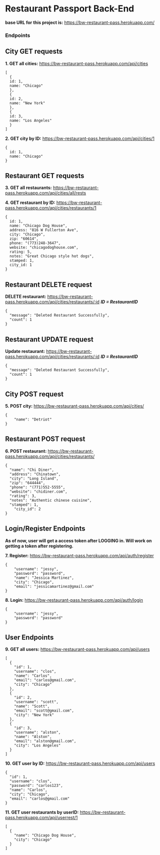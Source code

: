 # Restaurant Passport Back-End

**base URL for this project is:** https://bw-restaurant-pass.herokuapp.com/

### Endpoints

## City GET requests

**1. GET all cities:** https://bw-restaurant-pass.herokuapp.com/api/cities
```
[
  {
  id: 1,
  name: "Chicago"
  },
  {
  id: 2,
  name: "New York"
  },
  {
  id: 3,
  name: "Los Angeles"
  }
]
```
**2. GET city by ID:** https://bw-restaurant-pass.herokuapp.com/api/cities/1
```
{
  id: 1,
  name: "Chicago"
}
```

## Restaurant GET requests

**3. GET all restaurants:** https://bw-restaurant-pass.herokuapp.com/api/cities/all/rests

**4. GET restaurant by ID:** https://bw-restaurant-pass.herokuapp.com/api/cities/restaurants/1
```
{
  id: 1,
  name: "Chicago Dog House",
  address: "816 W Fullerton Ave",
  city: "Chicago",
  zip: "60614",
  phone: "(773)248-3647",
  website: "chicagodoghouse.com",
  rating: 5,
  notes: "Great Chicago style hot dogs",
  stamped: 1,
  city_id: 1
}
```

## Restaurant DELETE request 

**DELETE restaurant:** https://bw-restaurant-pass.herokuapp.com/api/cities/restaurants/:id
***ID = RestaurantID***

```
{
  "message": "Deleted Restaurant Successfully",
  "count": 1
}
```

## Restaurant UPDATE request 

**Update restaurant:** https://bw-restaurant-pass.herokuapp.com/api/cities/restaurants/:id
***ID = RestaurantID***

```
{
  "message": "Deleted Restaurant Successfully",
  "count": 1
}
```

## City POST request

**5. POST city:** https://bw-restaurant-pass.herokuapp.com/api/cities/
```
{
	"name": "Detriot"
}
```

## Restaurant POST request

**6. POST restaurant:**  https://bw-restaurant-pass.herokuapp.com/api/cities/restaurants/
```
{
  "name": "Chi Diner",
  "address": "Chinatown",
  "city": "Long Island",
  "zip": "644444",
  "phone": "(771)552-5555",
  "website": "chidiner.com",
  "rating": 3,
  "notes": "Authentic chinese cuisine",
  "stamped": 1,
	"city_id": 2
}
```

## Login/Register Endpoints
**As of now, user will get a access token after LOGGING in. Will work on getting a token after registering.**

**7. Register:** https://bw-restaurant-pass.herokuapp.com/api/auth/register
```
{
	"username": "jessy",
	"password": "password",
	"name": "Jessica Martinez",
	"city": "Chicago",
	"email": "jessicamartinez@gmail.com"
}
```

**8. Login:** https://bw-restaurant-pass.herokuapp.com/api/auth/login
```
{
	"username": "jessy",
	"password": "password"
}
```

## User Endpoints

**9. GET all users:** https://bw-restaurant-pass.herokuapp.com/api/users
```
[
  {
    "id": 1,
    "username": "clos",
    "name": "Carlos",
    "email": "carlos@gmail.com",
    "city": "Chicago"
  },
  {
    "id": 2,
    "username": "scott",
    "name": "Scott",
    "email": "scott@gmail.com",
    "city": "New York"
  },
  {
    "id": 3,
    "username": "alston",
    "name": "Alston",
    "email": "alston@gmail.com",
    "city": "Los Angeles"
  }
]
```

**10. GET user by ID:** https://bw-restaurant-pass.herokuapp.com/api/users
```
{
  "id": 1,
  "username": "clos",
  "password": "carlos123",
  "name": "Carlos",
  "city": "Chicago",
  "email": "carlos@gmail.com"
}
```

**11. GET user restaurants by userID:** https://bw-restaurant-pass.herokuapp.com/api/userrest/1
```
[
  {
    "name": "Chicago Dog House",
    "city": "Chicago"
  }
]
```







